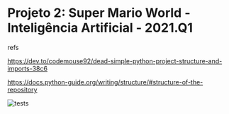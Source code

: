 <!-- ---
title:  Super Mario World - Inteligência Artificial - 2021.Q1
author: Pedro Bacellar - 11046713
geometry: "left=3cm, right=3cm, top=2cm, bottom=2cm"
output: pdf_document
titlepage: true
--- -->

# Projeto 2: Super Mario World - Inteligência Artificial - 2021.Q1


refs

https://dev.to/codemouse92/dead-simple-python-project-structure-and-imports-38c6

https://docs.python-guide.org/writing/structure/#structure-of-the-repository


![tests](resources/tests.png)
